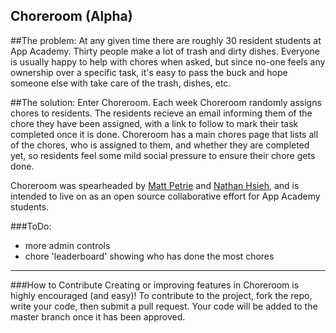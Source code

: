 Choreroom (Alpha)
----------

##The problem:
At any given time there are roughly 30 resident students at App Academy. Thirty people make a lot of trash and dirty dishes. Everyone is usually happy to help with chores when asked, but since no-one feels any ownership over a specific task, it's easy to pass the buck and hope someone else with take care of the trash, dishes, etc.

##The solution:
Enter Choreroom. Each week Choreroom randomly assigns chores to residents. The residents recieve an email informing them of the chore they have been assigned, with a link to follow to mark their task completed once it is done. Choreroom has a main chores page that lists all of the chores, who is assigned to them, and whether they are completed yet, so residents feel some mild social pressure to ensure their chore gets done.

Choreroom was spearheaded by [Matt Petrie](http://www.mattpetrie.io) and [Nathan Hsieh](http://www.nathanhsieh.com), and is intended to live on as an open source collaborative effort for App Academy students.

###ToDo:
* more admin controls
* chore 'leaderboard' showing who has done the most chores

--------------------
###How to Contribute
Creating or improving features in Choreroom is highly encouraged (and easy)! To contribute to the project, fork the repo, write your code, then submit a pull request. Your code will be added to the master branch once it has been approved.
